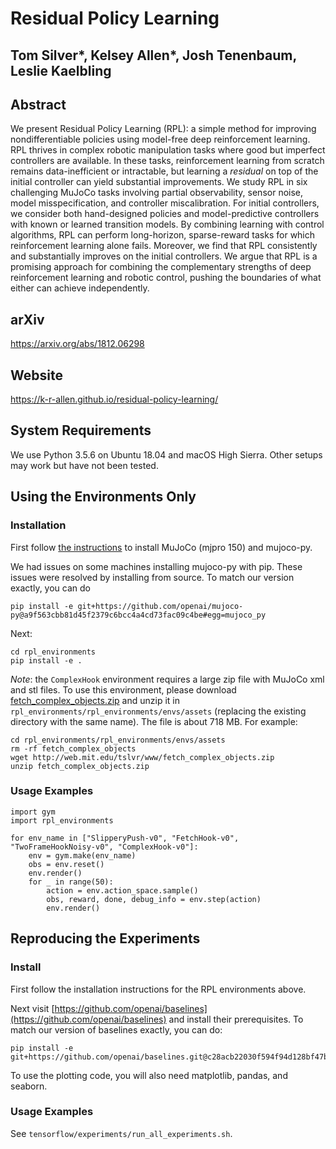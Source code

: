 # Residual Policy Learning
## Tom Silver\*, Kelsey Allen\*, Josh Tenenbaum, Leslie Kaelbling

## Abstract
We present Residual Policy Learning (RPL): a simple method for improving nondifferentiable policies using model-free deep reinforcement learning. RPL thrives in complex robotic manipulation tasks where good but imperfect controllers are available. In these tasks, reinforcement learning from scratch remains data-inefficient or intractable, but learning a *residual* on top of the initial controller can yield substantial improvements. We study RPL in six challenging MuJoCo tasks involving partial observability, sensor noise, model misspecification, and controller miscalibration. For initial controllers, we consider both hand-designed policies and model-predictive controllers with known or learned transition models. By combining learning with control algorithms, RPL can perform long-horizon, sparse-reward tasks for which reinforcement learning alone fails. Moreover, we find that RPL consistently and substantially improves on the initial controllers. We argue that RPL is a promising approach for combining the complementary strengths of deep reinforcement learning and robotic control, pushing the boundaries of what either can achieve independently.

## arXiv
https://arxiv.org/abs/1812.06298

## Website
https://k-r-allen.github.io/residual-policy-learning/

## System Requirements
We use Python 3.5.6 on Ubuntu 18.04 and macOS High Sierra. Other setups may work but have not been tested.

## Using the Environments Only

### Installation
First follow [the instructions](https://github.com/openai/mujoco-py) to install MuJoCo (mjpro 150) and mujoco-py. 

We had issues on some machines installing mujoco-py with pip. These issues were resolved by installing from source. To match our version exactly, you can do
```
pip install -e git+https://github.com/openai/mujoco-py@a9f563cbb81d45f2379c6bcc4a4cd73fac09c4be#egg=mujoco_py
```

Next:
```
cd rpl_environments
pip install -e .
```

*Note*: the `ComplexHook` environment requires a large zip file with MuJoCo xml and stl files. To use this environment, please download [fetch_complex_objects.zip](http://web.mit.edu/tslvr/www/fetch_complex_objects.zip) and unzip it in `rpl_environments/rpl_environments/envs/assets` (replacing the existing directory with the same name). The file is about 718 MB. For example:

```
cd rpl_environments/rpl_environments/envs/assets
rm -rf fetch_complex_objects
wget http://web.mit.edu/tslvr/www/fetch_complex_objects.zip
unzip fetch_complex_objects.zip
```

### Usage Examples
```
import gym
import rpl_environments

for env_name in ["SlipperyPush-v0", "FetchHook-v0", "TwoFrameHookNoisy-v0", "ComplexHook-v0"]:
    env = gym.make(env_name)
    obs = env.reset()
    env.render()
    for _ in range(50):
        action = env.action_space.sample()
        obs, reward, done, debug_info = env.step(action)
        env.render()
```

## Reproducing the Experiments

### Install
First follow the installation instructions for the RPL environments above.

Next visit [https://github.com/openai/baselines](https://github.com/openai/baselines) and install their prerequisites. To match our version of baselines exactly, you can do:

```
pip install -e git+https://github.com/openai/baselines.git@c28acb22030f594f94d128bf47b489cc704f593e#egg=baselines
```

To use the plotting code, you will also need matplotlib, pandas, and seaborn.

### Usage Examples

See `tensorflow/experiments/run_all_experiments.sh`.
